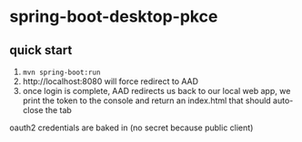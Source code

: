 # spring-boot-desktop-pkce

## quick start

1. `mvn spring-boot:run`
2. http://localhost:8080 will force redirect to AAD
3. once login is complete, AAD redirects us back to our local web app, we print the token to the console and return an index.html that should auto-close the tab

oauth2 credentials are baked in (no secret because public client)
